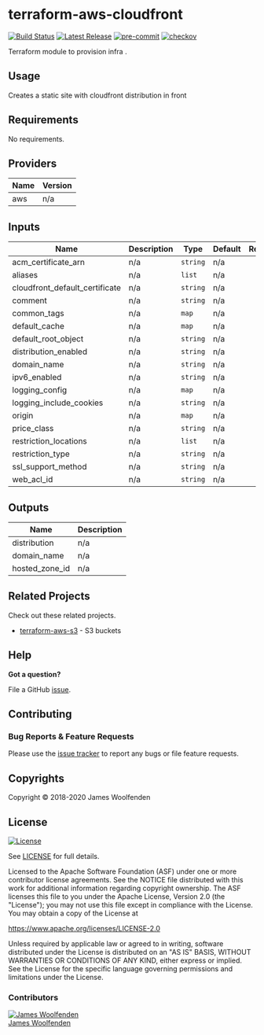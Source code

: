 # terraform-aws-cloudfront

[![Build Status](https://github.com/JamesWoolfenden/terraform-aws-cloudfront/workflows/Verify%20and%20Bump/badge.svg?branch=master)](https://github.com/JamesWoolfenden/terraform-aws-cloudfront)
[![Latest Release](https://img.shields.io/github/release/JamesWoolfenden/terraform-aws-cloudfront.svg)](https://github.com/JamesWoolfenden/terraform-aws-cloudfront/releases/latest)
[![pre-commit](https://img.shields.io/badge/pre--commit-enabled-brightgreen?logo=pre-commit&logoColor=white)](https://github.com/pre-commit/pre-commit)
[![checkov](https://img.shields.io/badge/checkov-verified-brightgreen)](https://www.checkov.io/)

Terraform module to provision infra .

## Usage

Creates a static site with cloudfront distribution in front

<!-- BEGINNING OF PRE-COMMIT-TERRAFORM DOCS HOOK -->
## Requirements

No requirements.

## Providers

| Name | Version |
|------|---------|
| aws | n/a |

## Inputs

| Name | Description | Type | Default | Required |
|------|-------------|------|---------|:--------:|
| acm\_certificate\_arn | n/a | `string` | n/a | yes |
| aliases | n/a | `list` | n/a | yes |
| cloudfront\_default\_certificate | n/a | `string` | n/a | yes |
| comment | n/a | `string` | n/a | yes |
| common\_tags | n/a | `map` | n/a | yes |
| default\_cache | n/a | `map` | n/a | yes |
| default\_root\_object | n/a | `string` | n/a | yes |
| distribution\_enabled | n/a | `string` | n/a | yes |
| domain\_name | n/a | `string` | n/a | yes |
| ipv6\_enabled | n/a | `string` | n/a | yes |
| logging\_config | n/a | `map` | n/a | yes |
| logging\_include\_cookies | n/a | `string` | n/a | yes |
| origin | n/a | `map` | n/a | yes |
| price\_class | n/a | `string` | n/a | yes |
| restriction\_locations | n/a | `list` | n/a | yes |
| restriction\_type | n/a | `string` | n/a | yes |
| ssl\_support\_method | n/a | `string` | n/a | yes |
| web\_acl\_id | n/a | `string` | n/a | yes |

## Outputs

| Name | Description |
|------|-------------|
| distribution | n/a |
| domain\_name | n/a |
| hosted\_zone\_id | n/a |

<!-- END OF PRE-COMMIT-TERRAFORM DOCS HOOK -->

## Related Projects

Check out these related projects.

- [terraform-aws-s3](https://github.com/jameswoolfenden/terraform-aws-s3) - S3 buckets

## Help

**Got a question?**

File a GitHub [issue](https://github.com/JamesWoolfenden/terraform-aws-cloudfront/issues).

## Contributing

### Bug Reports & Feature Requests

Please use the [issue tracker](https://github.com/JamesWoolfenden/terraform-aws-cloudfront/issues) to report any bugs or file feature requests.

## Copyrights

Copyright © 2018-2020 James Woolfenden

## License

[![License](https://img.shields.io/badge/License-Apache%202.0-blue.svg)](https://opensource.org/licenses/Apache-2.0)

See [LICENSE](LICENSE) for full details.

Licensed to the Apache Software Foundation (ASF) under one
or more contributor license agreements. See the NOTICE file
distributed with this work for additional information
regarding copyright ownership. The ASF licenses this file
to you under the Apache License, Version 2.0 (the
"License"); you may not use this file except in compliance
with the License. You may obtain a copy of the License at

<https://www.apache.org/licenses/LICENSE-2.0>

Unless required by applicable law or agreed to in writing,
software distributed under the License is distributed on an
"AS IS" BASIS, WITHOUT WARRANTIES OR CONDITIONS OF ANY
KIND, either express or implied. See the License for the
specific language governing permissions and limitations
under the License.

### Contributors

[![James Woolfenden][jameswoolfenden_avatar]][jameswoolfenden_homepage]<br/>[James Woolfenden][jameswoolfenden_homepage]

[jameswoolfenden_homepage]: https://github.com/jameswoolfenden
[jameswoolfenden_avatar]: https://github.com/jameswoolfenden.png?size=150
[github]: https://github.com/jameswoolfenden
[linkedin]: https://www.linkedin.com/in/jameswoolfenden/
[twitter]: https://twitter.com/JimWoolfenden
[share_twitter]: https://twitter.com/intent/tweet/?text=terraform-aws-cloudfront&url=https://github.com/JamesWoolfenden/terraform-aws-cloudfront
[share_linkedin]: https://www.linkedin.com/shareArticle?mini=true&title=terraform-aws-cloudfront&url=https://github.com/JamesWoolfenden/terraform-aws-cloudfront
[share_reddit]: https://reddit.com/submit/?url=https://github.com/JamesWoolfenden/terraform-aws-cloudfront
[share_facebook]: https://facebook.com/sharer/sharer.php?u=https://github.com/JamesWoolfenden/terraform-aws-cloudfront
[share_email]: mailto:?subject=terraform-aws-budget&body=https://github.com/JamesWoolfenden/terraform-aws-cloudfront
